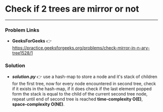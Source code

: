 # Check if 2 trees are mirror or not

---

### Problem Links
- **__GeeksForGeeks__** :point_right: https://practice.geeksforgeeks.org/problems/check-mirror-in-n-ary-tree1528/1

### Solution
- **_solution.py_** :point_right: use a hash-map to store a node and it's stack of children for the first tree, now for every node encountered in second tree, check if it exists in the hash-map, if it does check if the last element popped form the stack is equal to the child of the current second tree node, repeat until end of second tree is reached **time-complexity O(E)**, **space-complexity O(NE)**.
